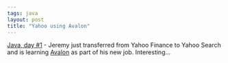```yaml
---
tags: java
layout: post
title: "Yahoo using Avalon"
---
```




<a href="http://jeremy.zawodny.com/blog/archives/000358.html#000358">Java, day #1</a> - Jeremy just transferred from Yahoo Finance to Yahoo Search and is learning <a href="http://jakarta.apache.org/avalon/index.html">Avalon</a> as part of his new job. Interesting...


